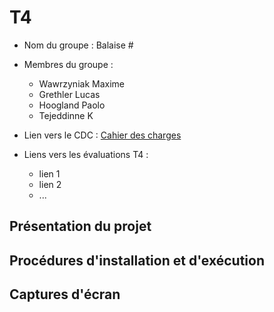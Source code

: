 # T4

- Nom du groupe : Balaise #
- Membres du groupe : 
    - Wawrzyniak Maxime
    - Grethler Lucas
    - Hoogland Paolo
    - Tejeddinne K

- Lien vers le CDC : [Cahier des charges](https://docs.google.com/document/d/1us_ww4D9NajGj42IwqTGHw24I3956-RCEMMWY63Cnm0)
- Liens vers les évaluations T4 :
  - lien 1
  - lien 2
  - ...

## Présentation du projet

## Procédures d'installation et d'exécution

## Captures d'écran
